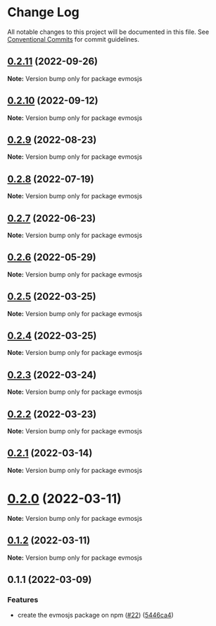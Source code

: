 # Change Log

All notable changes to this project will be documented in this file.
See [Conventional Commits](https://conventionalcommits.org) for commit guidelines.

## [0.2.11](https://github.com/evmos/evmosjs/compare/evmosjs@0.2.7...evmosjs@0.2.11) (2022-09-26)

**Note:** Version bump only for package evmosjs

## [0.2.10](https://github.com/evmos/evmosjs/compare/evmosjs@0.2.7...evmosjs@0.2.10) (2022-09-12)

**Note:** Version bump only for package evmosjs

## [0.2.9](https://github.com/evmos/evmosjs/compare/evmosjs@0.2.7...evmosjs@0.2.9) (2022-08-23)

**Note:** Version bump only for package evmosjs

## [0.2.8](https://github.com/evmos/evmosjs/compare/evmosjs@0.2.7...evmosjs@0.2.8) (2022-07-19)

**Note:** Version bump only for package evmosjs

## [0.2.7](https://github.com/evmos/evmosjs/compare/evmosjs@0.2.6...evmosjs@0.2.7) (2022-06-23)

**Note:** Version bump only for package evmosjs

## [0.2.6](https://github.com/tharsis/evmosjs/compare/evmosjs@0.2.5...evmosjs@0.2.6) (2022-05-29)

**Note:** Version bump only for package evmosjs

## [0.2.5](https://github.com/tharsis/evmosjs/compare/evmosjs@0.2.4...evmosjs@0.2.5) (2022-03-25)

**Note:** Version bump only for package evmosjs

## [0.2.4](https://github.com/tharsis/evmosjs/compare/evmosjs@0.2.3...evmosjs@0.2.4) (2022-03-25)

**Note:** Version bump only for package evmosjs

## [0.2.3](https://github.com/tharsis/evmosjs/compare/evmosjs@0.2.2...evmosjs@0.2.3) (2022-03-24)

**Note:** Version bump only for package evmosjs

## [0.2.2](https://github.com/tharsis/evmosjs/compare/evmosjs@0.2.1...evmosjs@0.2.2) (2022-03-23)

**Note:** Version bump only for package evmosjs

## [0.2.1](https://github.com/tharsis/evmosjs/compare/evmosjs@0.2.0...evmosjs@0.2.1) (2022-03-14)

**Note:** Version bump only for package evmosjs

# [0.2.0](https://github.com/tharsis/evmosjs/compare/evmosjs@0.1.2...evmosjs@0.2.0) (2022-03-11)

**Note:** Version bump only for package evmosjs

## [0.1.2](https://github.com/tharsis/evmosjs/compare/evmosjs@0.1.1...evmosjs@0.1.2) (2022-03-11)

**Note:** Version bump only for package evmosjs

## 0.1.1 (2022-03-09)

### Features

* create the evmosjs package on npm ([#22](https://github.com/tharsis/evmosjs/issues/22)) ([5446ca4](https://github.com/tharsis/evmosjs/commit/5446ca4e6fc027c6d26d5fce598ba1a5d1480e54))
